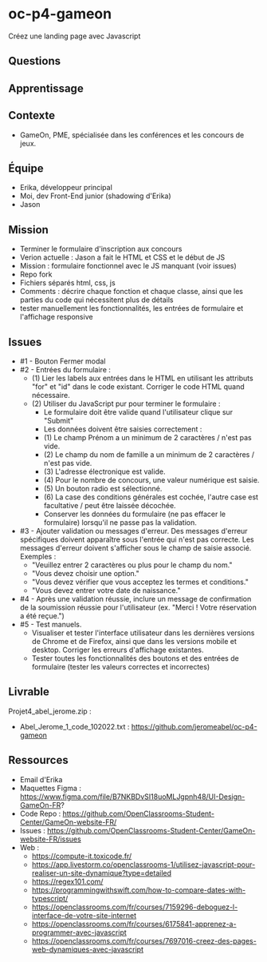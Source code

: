 # oc-p4-gameon
Créez une landing page avec Javascript

## Questions

## Apprentissage

## Contexte
- GameOn, PME, spécialisée dans les conférences et les concours de jeux.

## Équipe
- Erika, développeur principal
- Moi, dev Front-End junior (shadowing d'Erika)
- Jason

## Mission
- Terminer le formulaire d'inscription aux concours 
- Verion actuelle : Jason a fait le HTML et CSS et le début de JS
- Mission : formulaire fonctionnel avec le JS manquant (voir issues)
- Repo fork
- Fichiers séparés html, css, js
- Comments : décrire chaque fonction et chaque classe, ainsi que les parties du code qui nécessitent plus de détails
- tester manuellement les fonctionnalités, les entrées de formulaire et l'affichage responsive

## Issues
- #1 - Bouton Fermer modal
- #2 - Entrées du formulaire : 
	- (1) Lier les labels aux entrées dans le HTML en utilisant les attributs "for" et "id" dans le code existant. Corriger le code HTML quand nécessaire.
	- (2) Utiliser du JavaScript pur pour terminer le formulaire :
		- Le formulaire doit être valide quand l'utilisateur clique sur "Submit"
		- Les données doivent être saisies correctement :
		- (1) Le champ Prénom a un minimum de 2 caractères / n'est pas vide.
		- (2) Le champ du nom de famille a un minimum de 2 caractères / n'est pas vide.
		- (3) L'adresse électronique est valide.
		- (4) Pour le nombre de concours, une valeur numérique est saisie.
		- (5) Un bouton radio est sélectionné.
		- (6) La case des conditions générales est cochée, l'autre case est facultative / peut être laissée décochée.
		- Conserver les données du formulaire (ne pas effacer le formulaire) lorsqu'il ne passe pas la validation.
- #3 - Ajouter validation ou messages d'erreur. Des messages d'erreur spécifiques doivent apparaître sous l'entrée qui n'est pas correcte. Les messages d'erreur doivent s'afficher sous le champ de saisie associé. Exemples :
	- "Veuillez entrer 2 caractères ou plus pour le champ du nom."
    - "Vous devez choisir une option."
    - "Vous devez vérifier que vous acceptez les termes et conditions."
    - "Vous devez entrer votre date de naissance."
- #4 - Après une validation réussie, inclure un message de confirmation de la soumission réussie pour l'utilisateur (ex. "Merci ! Votre réservation a été reçue.")
- #5 - Test manuels.
	- Visualiser et tester l'interface utilisateur dans les dernières versions de Chrome et de Firefox, ainsi que dans les versions mobile et desktop. Corriger les erreurs d'affichage existantes.
	- Tester toutes les fonctionnalités des boutons et des entrées de formulaire (tester les valeurs correctes et incorrectes)


## Livrable
Projet4_abel_jerome.zip :
- Abel_Jerome_1_code_102022.txt : https://github.com/jeromeabel/oc-p4-gameon

## Ressources
- Email d'Erika
- Maquettes Figma : https://www.figma.com/file/B7NKBDvSI18uoMLJgpnh48/UI-Design-GameOn-FR?
- Code Repo : https://github.com/OpenClassrooms-Student-Center/GameOn-website-FR/
- Issues : https://github.com/OpenClassrooms-Student-Center/GameOn-website-FR/issues
- Web :
    - https://compute-it.toxicode.fr/
    - https://app.livestorm.co/openclassrooms-1/utilisez-javascript-pour-realiser-un-site-dynamique?type=detailed
    - https://regex101.com/
    - https://programmingwithswift.com/how-to-compare-dates-with-typescript/
    - https://openclassrooms.com/fr/courses/7159296-deboguez-l-interface-de-votre-site-internet
    - https://openclassrooms.com/fr/courses/6175841-apprenez-a-programmer-avec-javascript
    - https://openclassrooms.com/fr/courses/7697016-creez-des-pages-web-dynamiques-avec-javascript

